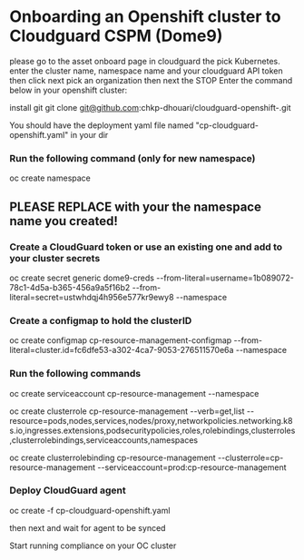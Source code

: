 # Onboarding an Openshift cluster to Cloudguard CSPM (Dome9)


please go to the asset onboard page in cloudguard the pick Kubernetes. enter the cluster name, namespace name and your cloudguard API token then click next pick an organization then next the STOP Enter the command below in your openshift cluster:

install git
git clone git@github.com:chkp-dhouari/cloudguard-openshift-.git

You should have the deployment yaml file named "cp-cloudguard-openshift.yaml" in your dir

### Run the following command (only for new namespace)
oc create namespace

## PLEASE REPLACE with your the namespace name you created!

### Create a CloudGuard token or use an existing one and add to your cluster secrets
oc create secret generic dome9-creds --from-literal=username=1b089072-78c1-4d5a-b365-456a9a5f16b2 --from-literal=secret=ustwhdqj4h956e577kr9ewy8 --namespace

### Create a configmap to hold the clusterID
oc create configmap cp-resource-management-configmap --from-literal=cluster.id=fc6dfe53-a302-4ca7-9053-276511570e6a --namespace

### Run the following commands
oc create serviceaccount cp-resource-management --namespace

oc create clusterrole cp-resource-management --verb=get,list --resource=pods,nodes,services,nodes/proxy,networkpolicies.networking.k8s.io,ingresses.extensions,podsecuritypolicies,roles,rolebindings,clusterroles,clusterrolebindings,serviceaccounts,namespaces

oc create clusterrolebinding cp-resource-management --clusterrole=cp-resource-management --serviceaccount=prod:cp-resource-management

### Deploy CloudGuard agent

oc create -f cp-cloudguard-openshift.yaml

then next and wait for agent to be synced

Start running compliance on your OC cluster

